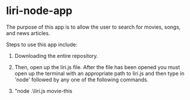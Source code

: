 # liri-node-app

The purpose of this app is to allow the user to search for movies, songs, and news articles.

Steps to use this app include:

1) Downloading the entire repository.

2) Then, open up the liri.js file. After the file has been opened you must open up the terminal with an appropriate path to liri.js and then type in 'node' followed by any one of the following commands.

3) "node .\liri.js movie-this <title of whatever movie that you are looking for>"

4) "node .\liri.js spotify-this-song <title of whatever song that you are looking for>"

5) "node .\liri.js my-news <a headline for a news topic to be searched>"

What Each search will do:

a) spotify-this-song: This will show you in the (terminal):

- Artist(s)
  
- The song's name
  
- A preview link of the song from Spotify
     
- The album that the song is from


b) movie-this: This will show you (in the terminal):

- Title of the movie.

- Year the movie came out.

- IMDB Rating of the movie.

- Rotten Tomatoes Rating of the movie.

- Country where the movie was produced.

- Language of the movie.

- Plot of the movie.

- Actors in the movie.

c) my-news: This will show you in the (terminal):

- Twenty articles (IF there exists twenty on the topic, if less than twenty are returned try a different topic!) on the topic that you searched

- The title of the article

- The author of the article

- The date of the article's publication

- A url link to said article

    So there you have it: how to work 'liri.js'. I hope you enjoy! 